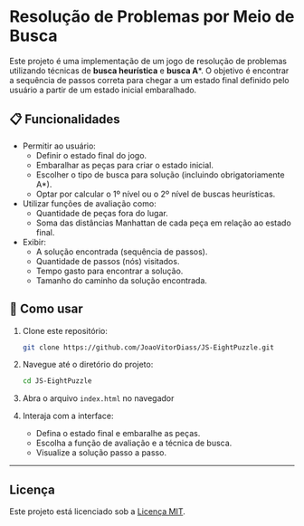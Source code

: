# Resolução de Problemas por Meio de Busca

Este projeto é uma implementação de um jogo de resolução de problemas utilizando técnicas de **busca heurística** e **busca A***. O objetivo é encontrar a sequência de passos correta para chegar a um estado final definido pelo usuário a partir de um estado inicial embaralhado.

## 📋 Funcionalidades

- Permitir ao usuário:
  - Definir o estado final do jogo.
  - Embaralhar as peças para criar o estado inicial.
  - Escolher o tipo de busca para solução (incluindo obrigatoriamente A*).
  - Optar por calcular o 1º nível ou o 2º nível de buscas heurísticas.
- Utilizar funções de avaliação como:
  - Quantidade de peças fora do lugar.
  - Soma das distâncias Manhattan de cada peça em relação ao estado final.
- Exibir:
  - A solução encontrada (sequência de passos).
  - Quantidade de passos (nós) visitados.
  - Tempo gasto para encontrar a solução.
  - Tamanho do caminho da solução encontrada.

## 🚀 Como usar

1. Clone este repositório:
   ```bash
   git clone https://github.com/JoaoVitorDiass/JS-EightPuzzle.git
   ```

2. Navegue até o diretório do projeto:
   ```bash
   cd JS-EightPuzzle
   ```

3. Abra o arquivo `index.html` no navegador

5. Interaja com a interface:
   - Defina o estado final e embaralhe as peças.
   - Escolha a função de avaliação e a técnica de busca.
   - Visualize a solução passo a passo.

---

## Licença

Este projeto está licenciado sob a [Licença MIT](LICENSE).


